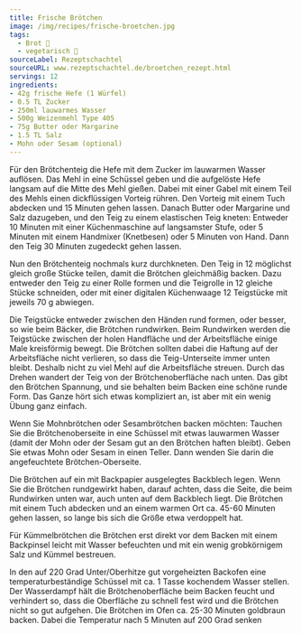 ```yaml
---
title: Frische Brötchen
image: /img/recipes/frische-broetchen.jpg
tags:
  - Brot 🍞
  - vegetarisch 🌿
sourceLabel: Rezeptschachtel
sourceURL: www.rezeptschachtel.de/broetchen_rezept.html
servings: 12
ingredients:
- 42g frische Hefe (1 Würfel)
- 0.5 TL Zucker
- 250ml lauwarmes Wasser
- 500g Weizenmehl Type 405
- 75g Butter oder Margarine
- 1.5 TL Salz
- Mohn oder Sesam (optional)
---
```


Für den Brötchenteig die Hefe mit dem Zucker im lauwarmen Wasser auflösen. Das Mehl in eine
Schüssel geben und die aufgelöste Hefe langsam auf die Mitte des Mehl gießen. Dabei mit einer
Gabel mit einem Teil des Mehls einen dickflüssigen Vorteig rühren. Den Vorteig mit einem Tuch
abdecken und 15 Minuten gehen lassen. Danach Butter oder Margarine und Salz dazugeben, und
den Teig zu einem elastischen Teig kneten: Entweder 10 Minuten mit einer Küchenmaschine auf
langsamster Stufe, oder 5 Minuten mit einem Handmixer (Knetbesen) oder 5 Minuten von Hand.
Dann den Teig 30 Minuten zugedeckt gehen lassen.

Nun den Brötchenteig nochmals kurz durchkneten. Den Teig in 12 möglichst gleich große Stücke
teilen, damit die Brötchen gleichmäßig backen. Dazu entweder den Teig zu einer Rolle formen und
die Teigrolle in 12 gleiche Stücke schneiden, oder mit einer digitalen Küchenwaage 12 Teigstücke mit
jeweils 70 g abwiegen.

Die Teigstücke entweder zwischen den Händen rund formen, oder besser, so wie beim Bäcker, die
Brötchen rundwirken. Beim Rundwirken werden die Teigstücke zwischen der holen Handfläche und
der Arbeitsfläche einige Male kreisförmig bewegt. Die Brötchen sollten dabei die Haftung auf der
Arbeitsfläche nicht verlieren, so dass die Teig-Unterseite immer unten bleibt. Deshalb nicht zu viel
Mehl auf die Arbeitsfläche streuen. Durch das Drehen wandert der Teig von der Brötchenoberfläche
nach unten. Das gibt den Brötchen Spannung, und sie behalten beim Backen eine schöne runde
Form. Das Ganze hört sich etwas kompliziert an, ist aber mit ein wenig Übung ganz einfach.

Wenn Sie Mohnbrötchen oder Sesambrötchen backen möchten: Tauchen Sie die Brötchenoberseite
in eine Schüssel mit etwas lauwarmen Wasser (damit der Mohn oder der Sesam gut an den Brötchen
haften bleibt). Geben Sie etwas Mohn oder Sesam in einen Teller. Dann wenden Sie darin die
angefeuchtete Brötchen-Oberseite.

Die Brötchen auf ein mit Backpapier ausgelegtes Backblech legen. Wenn Sie die Brötchen
rundgewirkt haben, darauf achten, dass die Seite, die beim Rundwirken unten war, auch unten auf
dem Backblech liegt. Die Brötchen mit einem Tuch abdecken und an einem warmen Ort ca. 45-60
Minuten gehen lassen, so lange bis sich die Größe etwa verdoppelt hat.

Für Kümmelbrötchen die Brötchen erst direkt vor dem Backen mit einem Backpinsel leicht mit
Wasser befeuchten und mit ein wenig grobkörnigem Salz und Kümmel bestreuen.

In den auf 220 Grad Unter/Oberhitze gut vorgeheizten Backofen eine temperaturbeständige
Schüssel mit ca. 1 Tasse kochendem Wasser stellen. Der Wasserdampf hält die Brötchenoberfläche
beim Backen feucht und verhindert so, dass die Oberfläche zu schnell fest wird und die Brötchen
nicht so gut aufgehen. Die Brötchen im Ofen ca. 25-30 Minuten goldbraun backen. Dabei die
Temperatur nach 5 Minuten auf 200 Grad senken
